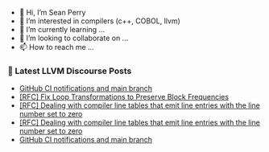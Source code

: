 - 👋 Hi, I’m Sean Perry
- 👀 I’m interested in compilers (c++, COBOL, llvm)
- 🌱 I’m currently learning ...
- 💞️ I’m looking to collaborate on ...
- 📫 How to reach me ...

<!---
s66perry/s66perry is a ✨ special ✨ repository because its `README.md` (this file) appears on your GitHub profile.
You can click the Preview link to take a look at your changes.
--->
### 📕 Latest LLVM Discourse Posts

<!-- DISCOURSE-LLVM:START -->
- [GitHub CI notifications and main branch](https://discourse.llvm.org/t/github-ci-notifications-and-main-branch/85868#post_9)
- [[RFC] Fix Loop Transformations to Preserve Block Frequencies](https://discourse.llvm.org/t/rfc-fix-loop-transformations-to-preserve-block-frequencies/85785?page=3#post_43)
- [[RFC] Dealing with compiler line tables that emit line entries with the line number set to zero](https://discourse.llvm.org/t/rfc-dealing-with-compiler-line-tables-that-emit-line-entries-with-the-line-number-set-to-zero/86083#post_2)
- [[RFC] Dealing with compiler line tables that emit line entries with the line number set to zero](https://discourse.llvm.org/t/rfc-dealing-with-compiler-line-tables-that-emit-line-entries-with-the-line-number-set-to-zero/86083#post_1)
- [GitHub CI notifications and main branch](https://discourse.llvm.org/t/github-ci-notifications-and-main-branch/85868#post_8)
<!-- DISCOURSE-LLVM:END -->
